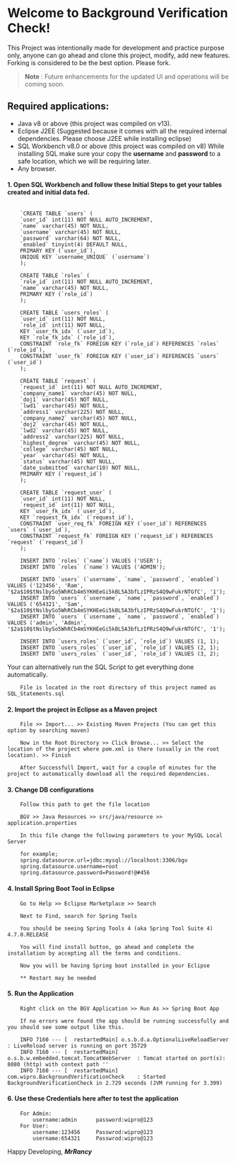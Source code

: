 # Welcome to Background Verification Check!

This Project was intentionally made for development and practice purpose only, anyone can go ahead and clone this project, modify, add new features.
Forking is considered to be the best option. Please fork.
> **Note** : Future enhancements for the updated UI and operations will be coming soon.

## Required applications:

-  Java v8 or above (this project was compiled on v13).
-  Eclipse J2EE (Suggested because it comes with all the required internal dependencies. Please choose J2EE while installing eclipse)
-  SQL Workbench v8.0 or above (this project was compiled on v8)
    While installing SQL make sure your copy the **username** and **password** to a safe location, which we will be requiring later.
- Any browser.

#### 1. Open SQL Workbench and follow these Initial Steps to get your tables created and initial data fed.

```

    `CREATE TABLE `users` (
    `user_id` int(11) NOT NULL AUTO_INCREMENT,
    `name` varchar(45) NOT NULL,
    `username` varchar(45) NOT NULL,
    `password` varchar(64) NOT NULL,
    `enabled` tinyint(4) DEFAULT NULL,
    PRIMARY KEY (`user_id`),
    UNIQUE KEY `username_UNIQUE` (`username`)
    );

    CREATE TABLE `roles` (
    `role_id` int(11) NOT NULL AUTO_INCREMENT,
    `name` varchar(45) NOT NULL,
    PRIMARY KEY (`role_id`)
    );

    CREATE TABLE `users_roles` (
    `user_id` int(11) NOT NULL,
    `role_id` int(11) NOT NULL,
    KEY `user_fk_idx` (`user_id`),
    KEY `role_fk_idx` (`role_id`),
    CONSTRAINT `role_fk` FOREIGN KEY (`role_id`) REFERENCES `roles` (`role_id`),
    CONSTRAINT `user_fk` FOREIGN KEY (`user_id`) REFERENCES `users` (`user_id`)
    );

    CREATE TABLE `request` (
    `request_id` int(11) NOT NULL AUTO_INCREMENT,
    `company_name1` varchar(45) NOT NULL,
    `doj1` varchar(45) NOT NULL,
    `lwd1` varchar(45) NOT NULL,
    `address1` varchar(225) NOT NULL,
    `company_name2` varchar(45) NOT NULL,
    `doj2` varchar(45) NOT NULL,
    `lwd2` varchar(45) NOT NULL,
    `address2` varchar(225) NOT NULL,
    `highest_degree` varchar(45) NOT NULL,
    `college` varchar(45) NOT NULL,
    `year` varchar(45) NOT NULL,
    `status` varchar(45) NOT NULL,
    `date_submitted` varchar(10) NOT NULL,
    PRIMARY KEY (`request_id`)
    );

    CREATE TABLE `request_user` (
    `user_id` int(11) NOT NULL,
    `request_id` int(11) NOT NULL,
    KEY `user_fk_idx` (`user_id`),
    KEY `request_fk_idx` (`request_id`),
    CONSTRAINT `user_req_fk` FOREIGN KEY (`user_id`) REFERENCES `users` (`user_id`),
    CONSTRAINT `request_fk` FOREIGN KEY (`request_id`) REFERENCES `request` (`request_id`)
    );

    INSERT INTO `roles` (`name`) VALUES ('USER');
    INSERT INTO `roles` (`name`) VALUES ('ADMIN');

    INSERT INTO `users` (`username`, `name`, `password`, `enabled`) VALUES ('123456', 'Ram', '$2a$10$tNslbySo5WhRCb4mSYKHEeGi5kBL5A3bfLzIPRzS4Q9wFukrNTGfC', '1');
    INSERT INTO `users` (`username`, `name`, `password`, `enabled`) VALUES ('654321', 'Sam', '$2a$10$tNslbySo5WhRCb4mSYKHEeGi5kBL5A3bfLzIPRzS4Q9wFukrNTGfC', '1');
    INSERT INTO `users` (`username`, `name`, `password`, `enabled`) VALUES ('admin', 'Admin', '$2a$10$tNslbySo5WhRCb4mSYKHEeGi5kBL5A3bfLzIPRzS4Q9wFukrNTGfC', '1');

    INSERT INTO `users_roles` (`user_id`, `role_id`) VALUES (1, 1);
    INSERT INTO `users_roles` (`user_id`, `role_id`) VALUES (2, 1);
    INSERT INTO `users_roles` (`user_id`, `role_id`) VALUES (3, 2);

```

Your can alternatively run the SQL Script to get everything done automatically.

```
    File is located in the root directory of this project named as SQL_Statements.sql
```

#### 2. Import the project in Eclipse as a Maven project

```
    File >> Import... >> Existing Maven Projects (You can get this option by searching maven)

    Now in the Root Directory >> Click Browse... >> Select the location of the project where pom.xml is there (usually in the root location). >> Finish

    After Successfull Import, wait for a couple of minutes for the project to automatically download all the required dependencies.
```

#### 3. Change DB configurations

```
    Follow this path to get the file location

    BGV >> Java Resources >> src/java/resource >> application.properties

    In this file change the following parameters to your MySQL Local Server
    
    for example;
    spring.datasource.url=jdbc:mysql://localhost:3306/bgv
    spring.datasource.username=root 
    spring.datasource.password=Password!@#456
```

#### 4. Install Spring Boot Tool in Eclipse

```
    Go to Help >> Eclipse Marketplace >> Search

    Next to Find, search for Spring Tools

    You should be seeing Spring Tools 4 (aka Spring Tool Suite 4) 4.7.0.RELEASE

    You will find install button, go ahead and complete the installation by accepting all the terms and conditions.

    Now you will be having Spring boot installed in your Eclipse

    ** Restart may be needed
```

#### 5. Run the Application

```
    Right click on the BGV Application >> Run As >> Spring Boot App

    If no errors were found the app should be running successfully and you should see some output like this.

    INFO 7160 --- [  restartedMain] o.s.b.d.a.OptionalLiveReloadServer       : LiveReload server is running on port 35729
    INFO 7160 --- [  restartedMain] o.s.b.w.embedded.tomcat.TomcatWebServer  : Tomcat started on port(s): 8080 (http) with context path ''
    INFO 7160 --- [  restartedMain] com.wipro.BackgroundVerificationCheck    : Started BackgroundVerificationCheck in 2.729 seconds (JVM running for 3.399)
```

#### 6. Use these Credentials here after to test the application

```
    For Admin:
        username:admin      password:wipro@123
    For User:
        username:123456     Passwrod:wipro@123
        username:654321     Passwrod:wipro@123
```

Happy Developing,
***MrRancy***